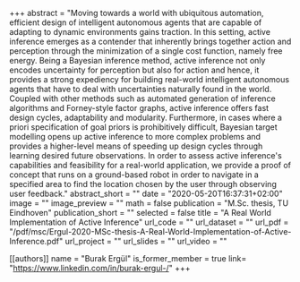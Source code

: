 +++
abstract = "Moving towards a world with ubiquitous automation, efficient design of intelligent autonomous agents that are capable of adapting to dynamic environments gains traction. In this setting, active inference emerges as a contender that inherently brings together action and perception through the minimization of a single cost function, namely free energy. Being a Bayesian inference method, active inference not only encodes uncertainty for perception but also for action and hence, it provides a strong expediency for building real-world intelligent autonomous agents that have to deal with uncertainties naturally found in the world. Coupled with other methods such as automated generation of inference algorithms and Forney-style factor graphs, active inference offers fast design cycles, adaptability and modularity. Furthermore, in cases where a priori specification of goal priors is prohibitively difficult, Bayesian target modelling opens up active inference to more complex problems and provides a higher-level means of speeding up design cycles through learning desired future observations. In order to assess active inference's capabilities and feasibility for a real-world application, we provide a proof of concept that runs on a ground-based robot in order to navigate in a specified area to find the location chosen by the user through observing user feedback."
abstract_short = ""
date = "2020-05-20T16:37:31+02:00"
image = ""
image_preview = ""
math = false
publication = "M.Sc. thesis, TU Eindhoven"
publication_short = ""
selected = false
title = "A Real World Implementation of Active Inference"
url_code = ""
url_dataset = ""
url_pdf = "/pdf/msc/Ergul-2020-MSc-thesis-A-Real-World-Implementation-of-Active-Inference.pdf"
url_project = ""
url_slides = ""
url_video = ""

[[authors]]
    name = "Burak Ergül"
    is_former_member = true
    link= "https://www.linkedin.com/in/burak-ergul-/"
+++
